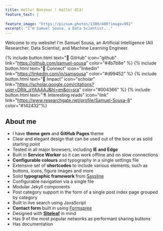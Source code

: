 ```yaml
---
title: Hello! Bonjour ! Hallo! Olá!
feature_text: |
  
feature_image: "https://picsum.photos/1300/400?image=992"
excerpt: "I'm Samuel Sousa, a Data Scientist..."
---
```


Welcome to my website! I'm Samuel Sousa, an Artificial Intelligence (AI) Researcher, Data Scientist, and Machine Learning Engineer.

{% include button.html text="🧰 GitHub" icon="github" link="https://github.com/samuel-sousa" color="#4b7b8e" %} {% include button.html text="🚀 Connect" icon="linkedin" link="https://linkedin.com/in/samsousa" color="#d99452" %} {% include button.html text="🔎 Impact" icon="scholar" link="https://scholar.google.com/citations?user=DRik_qYAAAAJ&hl=en&oi=sra" color="#004366" %} {% include button.html text="⚗️ Interesting reads" icon="link" link="https://www.researchgate.net/profile/Samuel-Sousa-8" color="#142432"%} 

## About me

- I have **theme gem** and **GitHub Pages** theme
- Clear and elegant design that can be used out of the box or as solid starting point
- Tested in all major browsers, including **IE and Edge**
- Built in **Service Worker** so it can work offline and on slow connections
- **Configurable colours** and typography in a single settings file
- Extensive set of **shortcodes** to include various elements; such as buttons, icons, figure images and more
- Solid **typographic framework** from [Sassline](https://sassline.com/)
- Configurable navigation via a single file
- Modular Jekyll components
- Post category support in the form of a single post index page grouped by category
- Built in live search using JavaScript
- **Contact form** built in using [Formspree](https://formspree.io/)
- Designed with **[Siteleaf](https://www.siteleaf.com/)** in mind
- Has 9 of the most popular networks as performant sharing buttons
- Has documentation